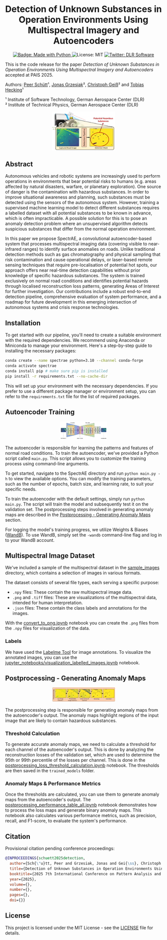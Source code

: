 <h1 align="center">Detection of Unknown Substances in Operation Environments Using Multispectral Imagery and Autoencoders</h1>
<p align="center">
  <a href="https://img.shields.io/badge/Made%20with-Python-1f425f.svg">
    <img src="https://img.shields.io/badge/Made%20with-Python-1f425f.svg" alt="Badge: Made with Python"/>
  </a>
    <img alt="License: MIT" src="https://img.shields.io/badge/license-MIT-yellow.svg" target="_blank" />
  </a>
    <a href="https://twitter.com/dlr_software">
    <img alt="Twitter: DLR Software" src="https://img.shields.io/twitter/follow/dlr_software.svg?style=social" target="_blank" />
  </a>
</p>

This is the code release for the paper *Detection of Unknown Substances in Operation Environments Using Multispectral Imagery and Autoencoders* accepted at PAIS 2025. 

Authors: [Peer Schütt](https://orcid.org/0000-0002-6513-5235)¹, [Jonas Grzesiak](https://orcid.org/0000-0001-9690-0780)², [Christoph Geiß](https://orcid.org/0000-0001-6518-0012)² and [Tobias Hecking](https://orcid.org/0000-0003-0833-7989)¹

¹ Institute of Software Technology, German Aerospace Center (DLR)          
² Institute of Technical Physics, German Aerospace Center (DLR)

<p align="center">
<img title="End-to-end illustration of our substance detection pipeline. The system processes raw multispectral input images (left), extracts relevant spectral features through an autoencoder architecture, and generates a binary detection mask (right). These masks enable subsequent analysis and characterisation of the substances within the regions." alt="Teaser for the detection pipeline." class="center" src="media/pipeline_teaser.jpg" style="width: 40%">
</p>


## Abstract
Autonomous vehicles and robotic systems are increasingly used to perform operations in environments that bear potential risks to humans (e.g. areas affected by natural disasters, warfare, or planetary exploration). One source of danger is the contamination with hazardous substances. 
In order to improve situational awareness and planning, such substances must be detected using the sensors of the autonomous system. 
However, training a supervised machine learning model to detect different substances requires a labelled dataset with all potential substances to be known in advance, which is often impracticable. 
A possible solution for this is to pose an anomaly detection problem where an unsupervised algorithm detects suspicious substances that differ from the normal operation environment.

In this paper we propose SpectrAE, a convolutional autoencoder-based system that processes multispectral imaging data (covering visible to near-infrared ranges) to identify surface anomalies on roads. Unlike traditional detection methods such as gas chromatography and physical sampling that risk contamination and cause operational delays, or laser-based remote sensing techniques that require pre-localisation of potential hot spots, our approach offers near real-time detection capabilities without prior knowledge of specific hazardous substances. The system is trained exclusively on normal road conditions and identifies potential hazards through localised reconstruction loss patterns, generating Areas of Interest for further investigation.
Our contributions include a robust end-to-end detection pipeline, comprehensive evaluation of system performance, and a roadmap for future development in this emerging intersection of autonomous systems and crisis response technologies.

## Installation

To get started with our pipeline, you'll need to create a suitable environment with the required dependencies. We recommend using Anaconda or Miniconda to manage your environment. Here's a step-by-step guide to installing the necessary packages:

```bash
conda create --name spectrae python=3.10 --channel conda-forge
conda activate spectrae
conda install pip # make sure pip is installed
pip install -r requirements.txt --no-cache-dir
```

This will set up your environment with the necessary dependencies. If you prefer to use a different package manager or environment setup, you can refer to the ``requirements.txt`` file for the list of required packages.

## Autoencoder Training

<p align="center">
<img title="The autoencoder architecture with example input and output." alt="Autoencoder architecture." src="media/autoencoder_architecture.jpg" style="width: 30%">
</p>

The autoencoder is responsible for learning the patterns and features of normal road conditions. To train the autoencoder, we've provided a Python script called ``main.py``. This script allows you to customize the training process using command-line arguments.

To get started, navigate to the SpectrAE directory and run ``python main.py -h`` to view the available options. You can modify the training parameters, such as the number of epochs, batch size, and learning rate, to suit your specific needs.

To train the autoencoder with the default settings, simply run ``python main.py``. The script will train the model and subsequently test it on the validation set. The postprocessing steps involved in generating anomaly maps are described in the [Postprocessing - Generating Anomaly Maps](#postprocessing---generating-anomaly-maps) section.

For logging the model's training progress, we utilize Weights & Biases ([WandB](https://wandb.ai)). To use WandB, simply set the ``-wandb`` command-line flag and log in to your WandB account.


## Multispectral Image Dataset

We've included a sample of the multispectral dataset in the [sample_images](sample_images/) directory, which contains a selection of images in various formats.

The dataset consists of several file types, each serving a specific purpose:
- ``.npy`` files: These contain the raw multispectral image data.
- ``.png`` and ``.tiff`` files: These are visualizations of the multispectral data, intended for human interpretation.
- ``.json`` files: These contain the class labels and annotations for the images.

With the [convert_to_png.ipynb](samples_images/convert_to_png.ipynb) notebook you can create the `.png` files from the `.npy` files for visualization of the data. 

### Labels
We have used the [Labelme Tool](https://github.com/wkentaro/labelme) for image annotations. To visualize the annotated images, you can use the [jupyter_notebooks/visualization_labelled_images.ipynb](jupyter_notebooks/visualization_labelled_images.ipynb) notebook.

## Postprocessing - Generating Anomaly Maps

<p align="center">
<img title="The postprocessing steps of our pipeline that generates a binary anomaly map from channel-specific loss images." alt="Postprocessing pipeline." src="media/postprocessing_test.jpg" style="width: 40%">
</p>

The postprocessing step is responsible for generating anomaly maps from the autoencoder's output. The anomaly maps highlight regions of the input image that are likely to contain hazardous substances.

### Threshold Calculation

To generate accurate anomaly maps, we need to calculate a threshold for each channel of the autoencoder's output. This is done by analyzing the reconstruction losses of the validation set, which are used to determine the 95th or 99th percentile of the losses per channel. This is done in the [postprocessing_loss_threshold_calculation.ipynb](jupyter_notebooks/postprocessing_loss_threshold_calculation.ipynb) notebook. The thresholds are then saved in the `trained_models` folder.

### Anomaly Maps & Performance Metrics

Once the thresholds are calculated, you can use them to generate anomaly maps from the autoencoder's output. The [postprocessing_performance_table_all.ipynb](jupyter_notebooks/postprocessing_performance_table_all.ipynb) notebook demonstrates how to process the loss maps and generate binary anomaly maps. This notebook also calculates various performance metrics, such as precision, recall, and F1-score, to evaluate the system's performance.


## Citation

Provisional citation pending conference proceedings:

```bibtex
@INPROCEEDINGS{schuett2025detection,
  author={Sch{\"u}tt, Peer and Grzesiak, Jonas and Gei{\ss}, Christoph and Hecking, Tobias},
  title={Detection of Unknown Substances in Operation Environments Using Multispectral Imagery and Autoencoders},
  booktitle={2025 7th International Conference on Pattern Analysis and Intelligent Systems (PAIS)}, 
  year={2025},
  volume={},
  number={},
  pages={},
  doi={}}
```


## License
This project is licensed under the MIT License - see the [LICENSE](LICENSE) file for details.


